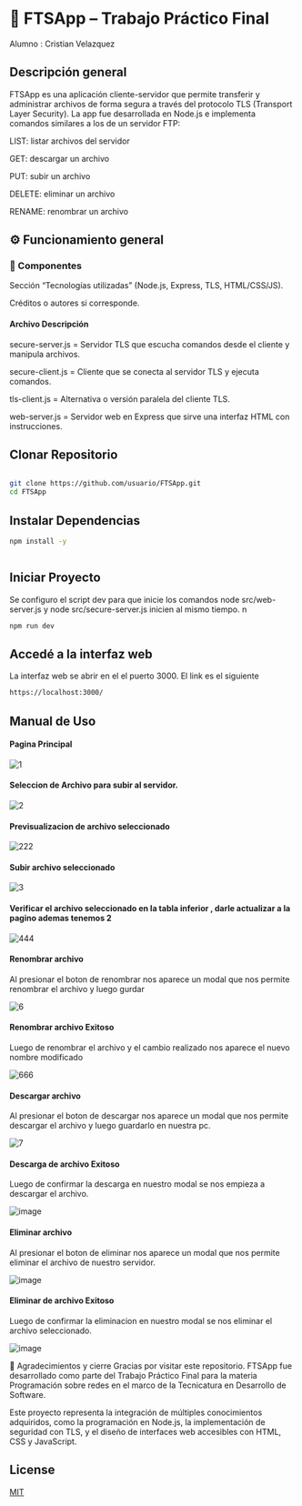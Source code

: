 # 📁 FTSApp – Trabajo Práctico Final

Alumno : Cristian Velazquez
## Descripción general

FTSApp es una aplicación cliente-servidor que permite transferir y administrar archivos de forma segura a través del protocolo TLS (Transport Layer Security). La app fue desarrollada en Node.js e implementa comandos similares a los de un servidor FTP:


LIST: listar archivos del servidor

GET: descargar un archivo

PUT: subir un archivo

DELETE: eliminar un archivo

RENAME: renombrar un archivo

## ⚙️ Funcionamiento general

### 🧩 Componentes
Sección “Tecnologías utilizadas” (Node.js, Express, TLS, HTML/CSS/JS).

Créditos o autores si corresponde.
#### Archivo Descripción

secure-server.js = 	Servidor TLS que escucha comandos desde el cliente y manipula archivos.

secure-client.js =	Cliente que se conecta al servidor TLS y ejecuta comandos.

tls-client.js    =	Alternativa o versión paralela del cliente 
TLS.

web-server.js =	Servidor web en Express que sirve una interfaz HTML con instrucciones.

## Clonar Repositorio


```bash

git clone https://github.com/usuario/FTSApp.git
cd FTSApp
```

## Instalar Dependencias



```bash
npm install -y



```


## Iniciar Proyecto
Se configuro el script dev para que inicie los comandos node src/web-server.js   y node src/secure-server.js inicien al mismo tiempo.
n
```bash
npm run dev
```
## Accedé a la interfaz web
La interfaz web se abrir en el el puerto 3000. El link es el siguiente

```bash
https://localhost:3000/
```


## Manual de Uso 
#### Pagina Principal

![1](https://github.com/user-attachments/assets/dd4f25e4-92fb-4666-a7a8-1c6805f03ba7)

#### Seleccion de Archivo para subir al servidor.

![2](https://github.com/user-attachments/assets/c60d6a12-c8e9-4727-a8b2-6a39e34bd899)

#### Previsualizacion de archivo seleccionado 

![222](https://github.com/user-attachments/assets/34995ee6-b7d3-474c-bea9-d30432be9069)

#### Subir archivo seleccionado

![3](https://github.com/user-attachments/assets/6029df6b-8657-4268-a994-648b555203df)

#### Verificar el archivo seleccionado  en la tabla inferior , darle actualizar a la pagino ademas tenemos 2 

![444](https://github.com/user-attachments/assets/1a64eeb1-d2a0-46d0-9b70-6bdb2f621f96)

#### Renombrar archivo 
Al presionar el boton de renombrar nos aparece un modal que nos permite renombrar el archivo y luego gurdar

![6](https://github.com/user-attachments/assets/d38320dc-b7e1-4935-a8bf-2d32ce947372)

#### Renombrar archivo Exitoso
Luego de renombrar el archivo y el cambio realizado nos aparece el nuevo nombre modificado

![666](https://github.com/user-attachments/assets/6a74a7a9-e2a8-4270-940a-42003636fa5c)

#### Descargar archivo 
Al presionar el boton de descargar nos aparece un modal que nos permite descargar el archivo y luego guardarlo en nuestra pc.

![7](https://github.com/user-attachments/assets/198d5265-13cb-45b3-a191-5b3bc7614500)


#### Descarga de archivo Exitoso
Luego de confirmar la descarga en nuestro modal se nos empieza a descargar el archivo.

![image](https://github.com/user-attachments/assets/c2b7a7af-16e5-48ef-a160-004c2a4345df)

#### Eliminar archivo 
Al presionar el boton de eliminar nos aparece un modal que nos permite eliminar el archivo de nuestro servidor.

![image](https://github.com/user-attachments/assets/c1c71327-1e7e-43f8-8e0e-54487dbb6a19)



#### Eliminar de archivo Exitoso
Luego de confirmar la eliminacion en nuestro modal se nos eliminar el archivo seleccionado. 

![image](https://github.com/user-attachments/assets/39adefe7-cc2d-4e1c-9292-babccdb8515c)

🙌 Agradecimientos y cierre
Gracias por visitar este repositorio.
FTSApp fue desarrollado como parte del Trabajo Práctico Final para la materia Programación sobre redes  en el marco de la Tecnicatura en Desarrollo de Software.

Este proyecto representa la integración de múltiples conocimientos adquiridos, como la programación en Node.js, la implementación de seguridad con TLS, y el diseño de interfaces web accesibles con HTML, CSS y JavaScript.

## License

[MIT](https://choosealicense.com/licenses/mit/)
